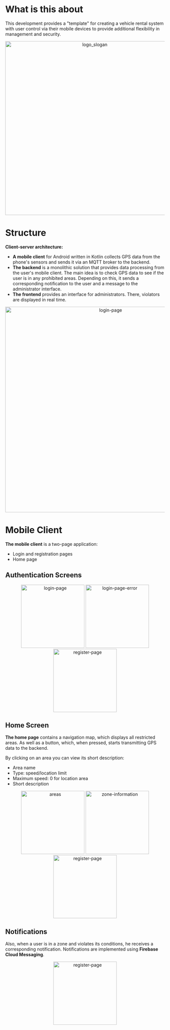 # What is this about

This development provides a "template" for creating a vehicle rental system with user control via their mobile devices to provide additional flexibility in management and security.
<p align="center">
  <img src="https://github.com/user-attachments/assets/778a91b0-e2b2-4bbc-8325-ea2cc327eba7" alt="logo_slogan" width="550" />
</p>

# Structure

**Client-server architecture:**

- **A mobile client** for Android written in Kotlin collects GPS data from the phone's sensors and sends it via an MQTT broker to the backend.
- **The backend** is a monolithic solution that provides data processing from the user's mobile client.
The main idea is to check GPS data to see if the user is in any prohibited areas.
Depending on this, it sends a corresponding notification to the user and a message to the administrator interface.
- **The frontend** provides an interface for administrators. There, violators are displayed in real time.

<p align="center">
  <img src="https://github.com/user-attachments/assets/6d634dcc-f33b-46ca-b9fb-db858c3c81c0" alt="login-page" width="650"/>
</p>

# Mobile Client

**The mobile client** is a two-page application:
- Login and registration pages
- Home page

## Authentication Screens
<p align="center">
  <img src="https://github.com/user-attachments/assets/f1ec89b6-0d0c-42e2-a5b8-13df22e5c23e" alt="login-page" width="200"/>
  <img src="https://github.com/user-attachments/assets/4fdedd02-575c-4a0c-b499-cdfc4f991a23" alt="login-page-error" width="200"/>
  <img src="https://github.com/user-attachments/assets/3e252530-8e0b-440f-a07e-53ffa8bff278" alt="register-page" width="200"/>
</p>

## Home Screen

**The home page** contains a navigation map, which displays all restricted areas. As well as a button, which, when pressed, starts transmitting GPS data to the backend.

By clicking on an area you can view its short description:
- Area name
- Type: speed/location limit
- Maximum speed: 0 for location area
- Short description

<p align="center">
  <img src="https://github.com/user-attachments/assets/16f69931-36a0-4af0-9134-52ad26fcc5a8" alt="areas" width="200"/>
  <img src="https://github.com/user-attachments/assets/99f7701e-1c3e-4912-a81b-fcb87821ca9f" alt="zone-information" width="200"/>
  <img src="https://github.com/user-attachments/assets/4f37ac5f-dbbc-4ee3-ab94-8fc055cba3be" alt="register-page" width="200"/>
</p>

## Notifications

Also, when a user is in a zone and violates its conditions, he receives a corresponding notification. Notifications are implemented using **Firebase Cloud Messaging**.

<p align="center">
  <img src="https://github.com/user-attachments/assets/7a0b4ea2-747c-4573-a6ed-ae3d6463983d" alt="register-page" width="200"/>
</p>
